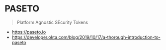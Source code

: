 # PASETO

> Platform Agnostic SEcurity Tokens

* <https://paseto.io>
* <https://developer.okta.com/blog/2019/10/17/a-thorough-introduction-to-paseto>
